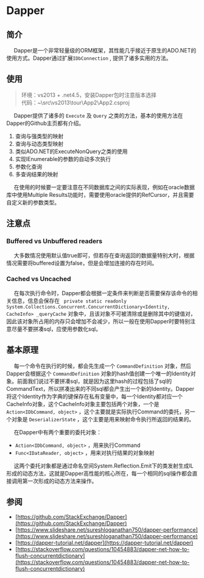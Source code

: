 # Dapper

## 简介

&nbsp;&nbsp;&nbsp;&nbsp;&nbsp;Dapper是一个非常轻量级的ORM框架，其性能几乎接近于原生的ADO.NET的使用方式。Dapper通过扩展`IDbConnection` , 提供了诸多实用的方法。

## 使用

> 环境：vs2013 + .net4.5，安装Dapper包时注意版本选择  
> 代码：~\src\vs2013\tour\App2\App2.csproj

&nbsp;&nbsp;&nbsp;&nbsp;&nbsp;Dapper提供了诸多的 `Execute` 及 `Query` 之类的方法，基本的使用方法在Dapper的Github主页都有介绍。

1. 查询与强类型的映射
2. 查询与动态类型映射
3. 类似ADO.NET的ExecuteNonQuery之类的使用
4. 实现IEnumerable的参数的自动多次执行
5. 参数化查询
6. 多查询结果的映射

&nbsp;&nbsp;&nbsp;&nbsp;&nbsp;在使用的时候要一定要注意在不同数据库之间的实际表现，例如在oracle数据库中使用Multiple Results功能时，需要使用oracle提供的RefCursor，并且需要自定义新的参数类型。

## 注意点

### Buffered vs Unbuffered readers

&nbsp;&nbsp;&nbsp;&nbsp;&nbsp;大多数情况使用默认值true即可，但若存在查询返回的数据量特别大时，根据情况需要将buffered设置为false，但是会增加连接的存在时间。

### Cached vs Uncached

&nbsp;&nbsp;&nbsp;&nbsp;&nbsp;在每次执行命令时，Dapper都会根据一定条件来判断是否需要保存该命令的相关信息，信息会保存在 ` private static readonly System.Collections.Concurrent.ConcurrentDictionary<Identity, CacheInfo> _queryCache` 对象中，且该对象不可被清除或是删除其中的键值对，因此该对象所占用的内存只会增加不会减少，所以一般在使用Dapper时要特别注意尽量不要拼凑sql，应使用参数化sql。

## 基本原理

&nbsp;&nbsp;&nbsp;&nbsp;&nbsp;每一个命令在执行的时候，都会先生成一个 `CommandDefinition` 对象，然后Dapper会根据这个 `CommandDefinition` 对象的hash值创建一个唯一的Identity对象。前面我们说过不要拼凑sql，就是因为这里hash的过程包括了sql的CommandText，所以拼凑出来的不同sql都会产生出一个新的Identity。Dapper将这个Identity作为字典的键保存在私有变量中，每一个Identity都对应一个CacheInfo对象，这个CacheInfo对象主要包括两个对象，一个是 `Action<IDbCommand, object>` ，这个主要就是实际执行Command的委托，另一个对象是 `DeserializerState` ，这个主要是用来映射命令执行所返回的结果的。

&nbsp;&nbsp;&nbsp;&nbsp;&nbsp;在Dapper中有两个重要的委托对象：

- `Action<IDbCommand, object>` ，用来执行Command
- `Func<IDataReader, object>` ，用来对执行结果的对象映射

&nbsp;&nbsp;&nbsp;&nbsp;&nbsp;这两个委托对象都是通过命名空间System.Reflection.Emit下的类发射生成IL形成的动态方法，这就是Dapper高性能的核心所在，每一个相同的sql操作都会直接调用第一次形成的动态方法来操作。

## 参阅

- [https://github.com/StackExchange/Dapper](https://github.com/StackExchange/Dapper)
- [https://www.slideshare.net/sureshloganathan750/dapper-performance](https://www.slideshare.net/sureshloganathan750/dapper-performance)
- [https://dapper-tutorial.net/dapper](https://dapper-tutorial.net/dapper)
- [https://stackoverflow.com/questions/10454883/dapper-net-how-to-flush-concurrentdictionary](https://stackoverflow.com/questions/10454883/dapper-net-how-to-flush-concurrentdictionary)